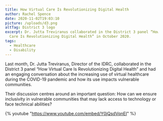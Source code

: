 ```yaml
---
title: How Virtual Care Is Revolutionizing Digital Health
author: Rachel Spence
date: 2020-11-02T19:03:10
picture: /uploads/d3.png
altTag: District 3 logo
excerpt: Dr. Jutta Treviranus collaborated in the District 3 panel “How Virtual
  Care Is Revolutionizing Digital Health” in October 2020.
tags:
  - Healthcare
  - Disability
---
```

Last month, Dr. Jutta Treviranus, Director of the IDRC, collaborated in the District 3 panel “How Virtual Care Is Revolutionizing Digital Health” and had an engaging conversation about the increasing use of virtual healthcare during the COVID-19 pandemic and how its use impacts vulnerable communities.

Their discussion centres around an important question: How can we ensure inclusivity in vulnerable communities that may lack access to technology or face technical abilities?

{% youtube "https://www.youtube.com/embed/Y0jQsdVqnEI" %}
